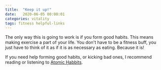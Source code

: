 ```yaml
---
title:  "Keep it up!"
date:   2020-06-05 00:00:01
categories: vitality
tags: fitness helpful-links
---
```

The only way this is going to work is if you form good habits. This means making exercise a part of your life. You don't have to be a fitness buff, you just have to think of it as if it is as necessary as eating. Because it is!

If you need help forming good habits, or kicking bad ones, I recommend reading or listening to [Atomic Habbits](https://jamesclear.com/atomic-habits).
